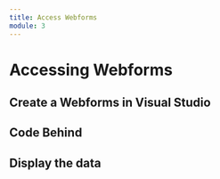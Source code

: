 ```yaml
---
title: Access Webforms
module: 3
---
```


# Accessing Webforms

## Create a Webforms in Visual Studio

## Code Behind

## Display the data